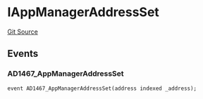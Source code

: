 # IAppManagerAddressSet
[Git Source](https://github.com/thrackle-io/forte-rules-engine/blob/c24a67035f9dc2b86d52113e68cb76f2f45fa3f2/src/common/IEvents.sol)


## Events
### AD1467_AppManagerAddressSet

```solidity
event AD1467_AppManagerAddressSet(address indexed _address);
```

